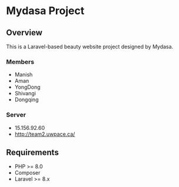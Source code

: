 # Mydasa Project

## Overview

This is a Laravel-based beauty website project designed by Mydasa. 
### Members

- Manish
- Aman
- YongDong
- Shivangi
- Dongqing

### Server
- 15.156.92.60
- http://team2.uwpace.ca/

## Requirements

- PHP >= 8.0
- Composer
- Laravel >= 8.x
